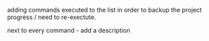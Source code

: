 adding commands executed to the list in order to backup the project progress / need to re-exectute. 

next to every command - add a description
